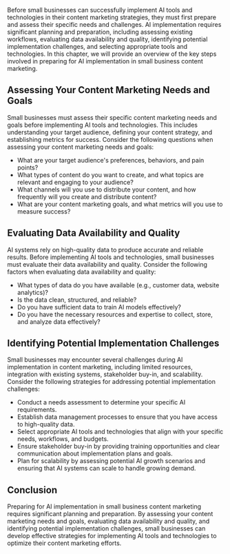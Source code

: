 

Before small businesses can successfully implement AI tools and technologies in their content marketing strategies, they must first prepare and assess their specific needs and challenges. AI implementation requires significant planning and preparation, including assessing existing workflows, evaluating data availability and quality, identifying potential implementation challenges, and selecting appropriate tools and technologies. In this chapter, we will provide an overview of the key steps involved in preparing for AI implementation in small business content marketing.

Assessing Your Content Marketing Needs and Goals
------------------------------------------------

Small businesses must assess their specific content marketing needs and goals before implementing AI tools and technologies. This includes understanding your target audience, defining your content strategy, and establishing metrics for success. Consider the following questions when assessing your content marketing needs and goals:

* What are your target audience's preferences, behaviors, and pain points?
* What types of content do you want to create, and what topics are relevant and engaging to your audience?
* What channels will you use to distribute your content, and how frequently will you create and distribute content?
* What are your content marketing goals, and what metrics will you use to measure success?

Evaluating Data Availability and Quality
----------------------------------------

AI systems rely on high-quality data to produce accurate and reliable results. Before implementing AI tools and technologies, small businesses must evaluate their data availability and quality. Consider the following factors when evaluating data availability and quality:

* What types of data do you have available (e.g., customer data, website analytics)?
* Is the data clean, structured, and reliable?
* Do you have sufficient data to train AI models effectively?
* Do you have the necessary resources and expertise to collect, store, and analyze data effectively?

Identifying Potential Implementation Challenges
-----------------------------------------------

Small businesses may encounter several challenges during AI implementation in content marketing, including limited resources, integration with existing systems, stakeholder buy-in, and scalability. Consider the following strategies for addressing potential implementation challenges:

* Conduct a needs assessment to determine your specific AI requirements.
* Establish data management processes to ensure that you have access to high-quality data.
* Select appropriate AI tools and technologies that align with your specific needs, workflows, and budgets.
* Ensure stakeholder buy-in by providing training opportunities and clear communication about implementation plans and goals.
* Plan for scalability by assessing potential AI growth scenarios and ensuring that AI systems can scale to handle growing demand.

Conclusion
----------

Preparing for AI implementation in small business content marketing requires significant planning and preparation. By assessing your content marketing needs and goals, evaluating data availability and quality, and identifying potential implementation challenges, small businesses can develop effective strategies for implementing AI tools and technologies to optimize their content marketing efforts.
